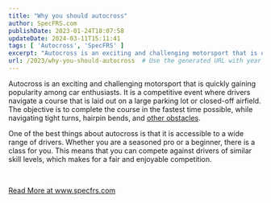 ```yaml
---
title: "Why you should autocross"
author: SpecFRS.com
publishDate: 2023-01-24T18:07:58
updateDate: 2024-03-11T15:11:41
tags: [ 'Autocross', 'SpecFRS' ]
excerpt: "Autocross is an exciting and challenging motorsport that is quickly gaining popularity among car enthusiasts. It is a competitive event where drivers navigate a course that is laid out on a large parking lot or closed-off airfield. The objective is to complete the course in the fastest time possible, while navigating tight turns, hairpin bends, and other obstacles.  One of the best things about autocross is that it is accessible to a wide range of drivers. Whether you are a seasoned pro or a beginner, there is a class for you. This means that you can compete against drivers of similar skill levels, which makes for a fair and enjoyable competition.  &nbsp; "
url: /2023/why-you-should-autocross  # Use the generated URL with year
---
```

<p>Autocross is an exciting and challenging motorsport that is quickly gaining popularity among car enthusiasts. It is a competitive event where drivers navigate a course that is laid out on a large parking lot or closed-off airfield. The objective is to complete the course in the fastest time possible, while navigating tight turns, hairpin bends, and <a href="https://www.specfrs.com/autocross-accident-why-you-need-autocross-insurance">other obstacles</a>.</p>  <p>One of the best things about autocross is that it is accessible to a wide range of drivers. Whether you are a seasoned pro or a beginner, there is a class for you. This means that you can compete against drivers of similar skill levels, which makes for a fair and enjoyable competition.</p>  <p>&nbsp;</p>  <a href="https://www.specfrs.com/why-you-should-autocross">Read More at www.specfrs.com</a>
